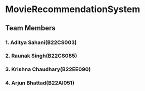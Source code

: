 # MovieRecommendationSystem
## Team Members 
### 1. Aditya Sahani(B22CS003)
### 2. Raunak Singh(B22CS085)
### 3. Krishna Chaudhary(B22EE090)
### 4. Arjun Bhattad(B22AI051)
